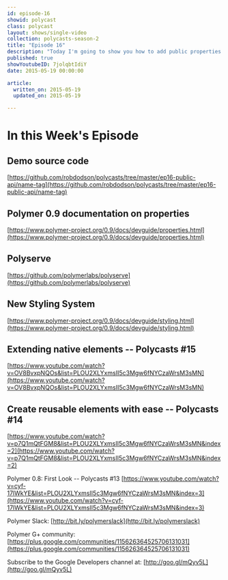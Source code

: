 ```yaml
---
id: episode-16
showid: polycast
class: polycast
layout: shows/single-video
collection: polycasts-season-2
title: "Episode 16"
description: "Today I'm going to show you how to add public properties and methods to a Polymer element. This will give your tag a programmable interface so it can be manipulated with JavaScript."
published: true
showYoutubeID: 7jolqbtIdiY
date: 2015-05-19 00:00:00

article: 
  written_on: 2015-05-19
  updated_on: 2015-05-19

---
```


# In this Week's Episode

## Demo source code

[https://github.com/robdodson/polycasts/tree/master/ep16-public-api/name-tag](https://github.com/robdodson/polycasts/tree/master/ep16-public-api/name-tag)

## Polymer 0.9 documentation on properties

[https://www.polymer-project.org/0.9/docs/devguide/properties.html](https://www.polymer-project.org/0.9/docs/devguide/properties.html)

## Polyserve

[https://github.com/polymerlabs/polyserve](https://github.com/polymerlabs/polyserve)

## New Styling System

[https://www.polymer-project.org/0.9/docs/devguide/styling.html](https://www.polymer-project.org/0.9/docs/devguide/styling.html)

## Extending native elements -- Polycasts #15
[https://www.youtube.com/watch?v=OV8BvxpNQOs&list=PLOU2XLYxmsII5c3Mgw6fNYCzaWrsM3sMN](https://www.youtube.com/watch?v=OV8BvxpNQOs&list=PLOU2XLYxmsII5c3Mgw6fNYCzaWrsM3sMN)

## Create reusable elements with ease -- Polycasts #14
[https://www.youtube.com/watch?v=p7Q1mQtFGM8&list=PLOU2XLYxmsII5c3Mgw6fNYCzaWrsM3sMN&index=2](https://www.youtube.com/watch?v=p7Q1mQtFGM8&list=PLOU2XLYxmsII5c3Mgw6fNYCzaWrsM3sMN&index=2)

Polymer 0.8: First Look -- Polycasts #13
[https://www.youtube.com/watch?v=cyf-17lWkYE&list=PLOU2XLYxmsII5c3Mgw6fNYCzaWrsM3sMN&index=3](https://www.youtube.com/watch?v=cyf-17lWkYE&list=PLOU2XLYxmsII5c3Mgw6fNYCzaWrsM3sMN&index=3)

Polymer Slack: [http://bit.ly/polymerslack](http://bit.ly/polymerslack)

Polymer G+ community: [https://plus.google.com/communities/115626364525706131031](https://plus.google.com/communities/115626364525706131031)

Subscribe to the Google Developers channel at: [http://goo.gl/mQyv5L](http://goo.gl/mQyv5L)

